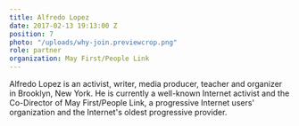```yaml
---
title: Alfredo Lopez
date: 2017-02-13 19:13:00 Z
position: 7
photo: "/uploads/why-join.previewcrop.png"
role: partner
organization: May First/People Link
---
```


Alfredo Lopez is an activist, writer, media producer, teacher and organizer in Brooklyn, New York. He is currently a well-known Internet activist and the Co-Director of May First/People Link, a progressive Internet users' organization and the Internet's oldest progressive provider.